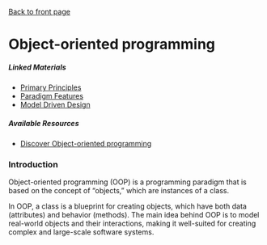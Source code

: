 [Back to front page](../README.md)

# Object-oriented programming

##### Linked Materials

- [Primary Principles](./object-oriented-programming/primary-princples.md)
- [Paradigm Features](./object-oriented-programming/paradigm-features.md)
- [Model Driven Design](./object-oriented-programming/model-driven-design.md)

##### Available Resources

- [Discover Object-oriented programming](https://opendsa.cs.vt.edu/ODSA/Books/Everything/html/IntroOO.html)

### Introduction

Object-oriented programming (OOP) is a programming paradigm that is based on the concept of “objects,” which are instances of a class.

In OOP, a class is a blueprint for creating objects, which have both data (attributes) and behavior (methods). The main idea behind OOP is to model real-world objects and their interactions, making it well-suited for creating complex and large-scale software systems.
